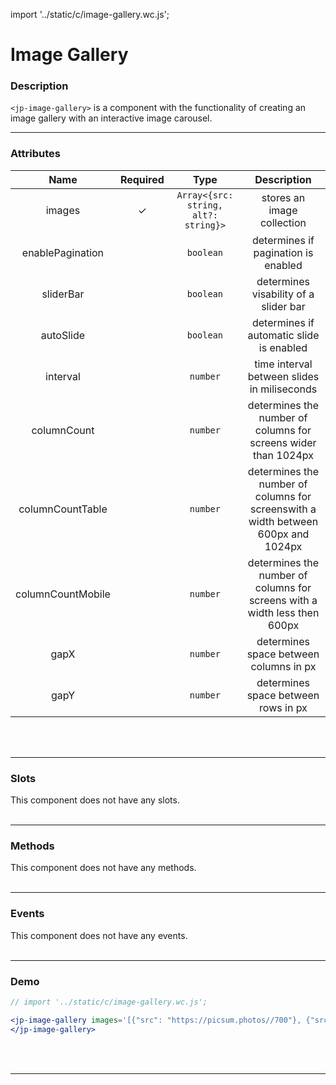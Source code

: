 import '../static/c/image-gallery.wc.js';

# Image Gallery

### Description

`<jp-image-gallery>` is a component with the functionality of creating an image gallery with an interactive image carousel.
****

### Attributes

|      **Name**     | **Required** |                **Type**              |                                  **Description**                                  |
| :---------------: | :----------: | :----------------------------------: | :-------------------------------------------------------------------------------: |
|      images       |       ✓      | `Array<{src: string, alt?: string}>` |                             stores an image collection                            |
|  enablePagination |              |                `boolean`             |                         determines if pagination is enabled                       |
|     sliderBar     |              |                `boolean`             |                        determines visability of a slider bar                      |
|     autoSlide     |              |                `boolean`             |                       determines if automatic slide is enabled                    |
|      interval     |              |                `number`              |                      time interval between slides in miliseconds                  |
|    columnCount    |              |                `number`              |            determines the number of columns for screens wider than 1024px         |
| columnCountTable  |              |                `number`              | determines the number of columns for screenswith a width between 600px and 1024px |
| columnCountMobile |              |                `number`              |     determines the number of columns for screens with a width less then 600px     |
|        gapX       |              |                `number`              |                        determines space between columns in px                     |
|        gapY       |              |                `number`              |                          determines space between rows in px                      |
<br></br>
****
  
### Slots

This component does not have any slots.
<br></br>
****

### Methods

This component does not have any methods.
<br></br>
****

### Events

This component does not have any events.
<br></br>
****

### Demo

```jsx live
// import '../static/c/image-gallery.wc.js';

<jp-image-gallery images='[{"src": "https://picsum.photos//700"}, {"src": "https://picsum.photos/1280/720"}, {"src": "https://picsum.photos/1920/1080"}, {"src": "https://picsum.photos//800"}, {"src": "https://picsum.photos/900/900"}, {"src": "https://picsum.photos/854/480"}, {"src": "https://picsum.photos/2560/1440"}, {"src": "https://picsum.photos/1000/1000"}, {"src": "https://picsum.photos/800/600"}, {"src": "https://picsum.photos/700/900"}, {"src": "https://picsum.photos/700/700"}, {"src": "https://picsum.photos/1200/1200"}] '>
</jp-image-gallery>
```
<br></br>
****